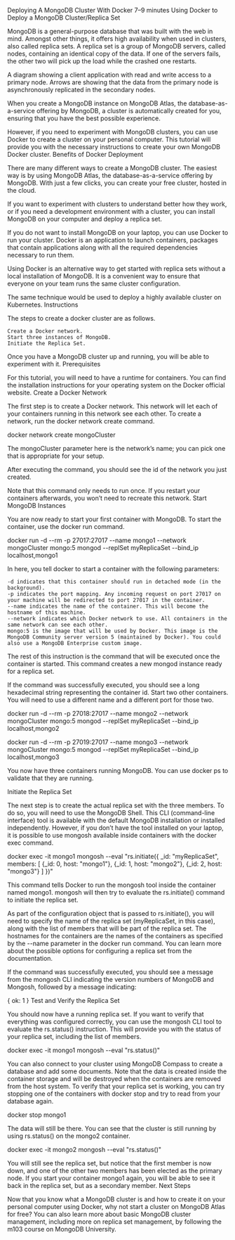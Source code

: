 Deploying A MongoDB Cluster With Docker
7–9 minutes
Using Docker to Deploy a MongoDB Cluster/Replica Set

MongoDB is a general-purpose database that was built with the web in mind. Amongst other things, it offers high availability when used in clusters, also called replica sets. A replica set is a group of MongoDB servers, called nodes, containing an identical copy of the data. If one of the servers fails, the other two will pick up the load while the crashed one restarts.

A diagram showing a client application with read and write access to a primary node. Arrows are showing that the data from the primary node is asynchronously replicated in the secondary nodes.

When you create a MongoDB instance on MongoDB Atlas, the database-as-a-service offering by MongoDB, a cluster is automatically created for you, ensuring that you have the best possible experience.

However, if you need to experiment with MongoDB clusters, you can use Docker to create a cluster on your personal computer. This tutorial will provide you with the necessary instructions to create your own MongoDB Docker cluster.
Benefits of Docker Deployment

There are many different ways to create a MongoDB cluster. The easiest way is by using MongoDB Atlas, the database-as-a-service offering by MongoDB. With just a few clicks, you can create your free cluster, hosted in the cloud.

If you want to experiment with clusters to understand better how they work, or if you need a development environment with a cluster, you can install MongoDB on your computer and deploy a replica set.

If you do not want to install MongoDB on your laptop, you can use Docker to run your cluster. Docker is an application to launch containers, packages that contain applications along with all the required dependencies necessary to run them.

Using Docker is an alternative way to get started with replica sets without a local installation of MongoDB. It is a convenient way to ensure that everyone on your team runs the same cluster configuration.

The same technique would be used to deploy a highly available cluster on Kubernetes.
Instructions

The steps to create a docker cluster are as follows.

    Create a Docker network.
    Start three instances of MongoDB.
    Initiate the Replica Set.

Once you have a MongoDB cluster up and running, you will be able to experiment with it.
Prerequisites

For this tutorial, you will need to have a runtime for containers. You can find the installation instructions for your operating system on the Docker official website.
Create a Docker Network

The first step is to create a Docker network. This network will let each of your containers running in this network see each other. To create a network, run the docker network create command.

docker network create mongoCluster

The mongoCluster parameter here is the network’s name; you can pick one that is appropriate for your setup.

After executing the command, you should see the id of the network you just created.

Note that this command only needs to run once. If you restart your containers afterwards, you won’t need to recreate this network.
Start MongoDB Instances

You are now ready to start your first container with MongoDB. To start the container, use the docker run command.

docker run -d --rm -p 27017:27017 --name mongo1 --network mongoCluster mongo:5 mongod --replSet myReplicaSet --bind_ip localhost,mongo1

In here, you tell docker to start a container with the following parameters:

    -d indicates that this container should run in detached mode (in the background).
    -p indicates the port mapping. Any incoming request on port 27017 on your machine will be redirected to port 27017 in the container.
    --name indicates the name of the container. This will become the hostname of this machine.
    --network indicates which Docker network to use. All containers in the same network can see each other.
    mongo:5 is the image that will be used by Docker. This image is the MongoDB Community server version 5 (maintained by Docker). You could also use a MongoDB Enterprise custom image.

The rest of this instruction is the command that will be executed once the container is started. This command creates a new mongod instance ready for a replica set.

If the command was successfully executed, you should see a long hexadecimal string representing the container id. Start two other containers. You will need to use a different name and a different port for those two.

docker run -d --rm -p 27018:27017 --name mongo2 --network mongoCluster mongo:5 mongod --replSet myReplicaSet --bind_ip localhost,mongo2
 
docker run -d --rm -p 27019:27017 --name mongo3 --network mongoCluster mongo:5 mongod --replSet myReplicaSet --bind_ip localhost,mongo3

You now have three containers running MongoDB. You can use docker ps to validate that they are running.

Initiate the Replica Set

The next step is to create the actual replica set with the three members. To do so, you will need to use the MongoDB Shell. This CLI (command-line interface) tool is available with the default MongoDB installation or installed independently. However, if you don’t have the tool installed on your laptop, it is possible to use mongosh available inside containers with the docker exec command.

docker exec -it mongo1 mongosh --eval "rs.initiate({
 _id: \"myReplicaSet\",
 members: [
   {_id: 0, host: \"mongo1\"},
   {_id: 1, host: \"mongo2\"},
   {_id: 2, host: \"mongo3\"}
 ]
})"

This command tells Docker to run the mongosh tool inside the container named mongo1. mongosh will then try to evaluate the rs.initiate() command to initiate the replica set.

As part of the configuration object that is passed to rs.initiate(), you will need to specify the name of the replica set (myReplicaSet, in this case), along with the list of members that will be part of the replica set. The hostnames for the containers are the names of the containers as specified by the --name parameter in the docker run command. You can learn more about the possible options for configuring a replica set from the documentation.

If the command was successfully executed, you should see a message from the mongosh CLI indicating the version numbers of MongoDB and Mongosh, followed by a message indicating:

{ ok: 1 }
Test and Verify the Replica Set

You should now have a running replica set. If you want to verify that everything was configured correctly, you can use the mongosh CLI tool to evaluate the rs.status() instruction. This will provide you with the status of your replica set, including the list of members.

docker exec -it mongo1 mongosh --eval "rs.status()"

You can also connect to your cluster using MongoDB Compass to create a database and add some documents. Note that the data is created inside the container storage and will be destroyed when the containers are removed from the host system. To verify that your replica set is working, you can try stopping one of the containers with docker stop and try to read from your database again.

docker stop mongo1

The data will still be there. You can see that the cluster is still running by using rs.status() on the mongo2 container.

docker exec -it mongo2 mongosh --eval "rs.status()"

You will still see the replica set, but notice that the first member is now down, and one of the other two members has been elected as the primary node. If you start your container mongo1 again, you will be able to see it back in the replica set, but as a secondary member.
Next Steps

Now that you know what a MongoDB cluster is and how to create it on your personal computer using Docker, why not start a cluster on MongoDB Atlas for free? You can also learn more about basic MongoDB cluster management, including more on replica set management, by following the m103 course on MongoDB University.